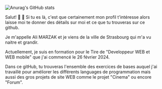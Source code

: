 ![Anurag's GitHub stats](https://github-readme-stats.vercel.app/api?username=Mzk-Ali&show_icons=true&theme=radical)


 Salut! 👋
💬 Si tu es là, c'est que certainement mon profil t'intéresse alors laisse moi te donner des détails sur moi et ce que tu trouveras sur ce github.

Je m'appelle Ali MARZAK et je viens de la ville de Strasbourg qui m'a vu naitre et grandir. 

Actuellement, je suis en formation pour le Tire de "Developpeur WEB et WEB mobile" que j'ai commencé le 26 février 2024. 

Dans ce gitHub, tu trouveras l'ensemble des exercices de bases auquel j'ai travaillé pour améliorer les différents languages de programmation mais aussi des gros projets de site WEB comme le projet "Cinema" ou encore "Forum".
